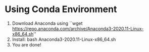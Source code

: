 # Using Conda Environment 
1. Download Anaconda using ``wget https://repo.anaconda.com/archive/Anaconda3-2020.11-Linux-x86_64.sh''
2. Install: bash Anaconda3-2020.11-Linux-x86_64.sh
3. You are done!
